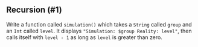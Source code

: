 ## Recursion (#1)

Write a function called `simulation()` which takes a `String` called `group`
and an `Int` called `level`. It displays `"Simulation: $group Reality: level"`,
then calls itself with `level - 1` as long as `level` is greater than zero.